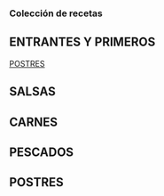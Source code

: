### Colección de recetas 


## ENTRANTES Y PRIMEROS

<a href="https://RecetasDeLosGarcia.github.io/postres/text.html"> POSTRES </a>

## SALSAS

## CARNES

## PESCADOS

## POSTRES
